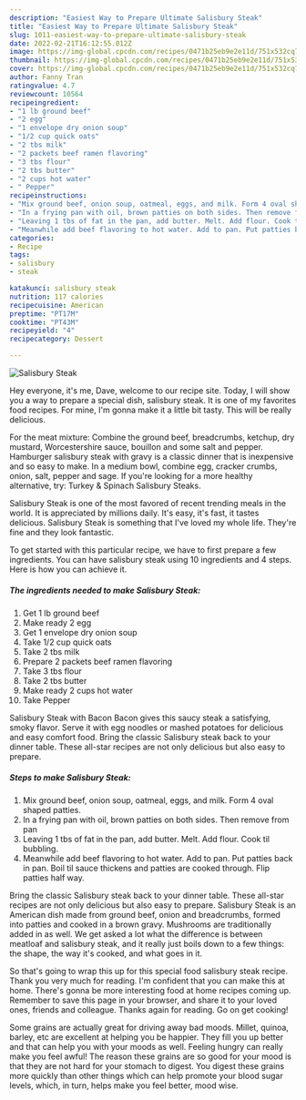```yaml
---
description: "Easiest Way to Prepare Ultimate Salisbury Steak"
title: "Easiest Way to Prepare Ultimate Salisbury Steak"
slug: 1011-easiest-way-to-prepare-ultimate-salisbury-steak
date: 2022-02-21T16:12:55.012Z
image: https://img-global.cpcdn.com/recipes/0471b25eb9e2e11d/751x532cq70/salisbury-steak-recipe-main-photo.jpg
thumbnail: https://img-global.cpcdn.com/recipes/0471b25eb9e2e11d/751x532cq70/salisbury-steak-recipe-main-photo.jpg
cover: https://img-global.cpcdn.com/recipes/0471b25eb9e2e11d/751x532cq70/salisbury-steak-recipe-main-photo.jpg
author: Fanny Tran
ratingvalue: 4.7
reviewcount: 10564
recipeingredient:
- "1 lb ground beef"
- "2 egg"
- "1 envelope dry onion soup"
- "1/2 cup quick oats"
- "2 tbs milk"
- "2 packets beef ramen flavoring"
- "3 tbs flour"
- "2 tbs butter"
- "2 cups hot water"
- " Pepper"
recipeinstructions:
- "Mix ground beef, onion soup, oatmeal, eggs, and milk. Form 4 oval shaped patties."
- "In a frying pan with oil, brown patties on both sides. Then remove from pan"
- "Leaving 1 tbs of fat in the pan, add butter. Melt. Add flour. Cook til bubbling."
- "Meanwhile add beef flavoring to hot water. Add to pan. Put patties back in pan. Boil til sauce thickens and patties are cooked through. Flip patties half way."
categories:
- Recipe
tags:
- salisbury
- steak

katakunci: salisbury steak 
nutrition: 117 calories
recipecuisine: American
preptime: "PT17M"
cooktime: "PT43M"
recipeyield: "4"
recipecategory: Dessert

---
```



![Salisbury Steak](https://img-global.cpcdn.com/recipes/0471b25eb9e2e11d/751x532cq70/salisbury-steak-recipe-main-photo.jpg)

Hey everyone, it's me, Dave, welcome to our recipe site. Today, I will show you a way to prepare a special dish, salisbury steak. It is one of my favorites food recipes. For mine, I'm gonna make it a little bit tasty. This will be really delicious.

For the meat mixture: Combine the ground beef, breadcrumbs, ketchup, dry mustard, Worcestershire sauce, bouillon and some salt and pepper. Hamburger salisbury steak with gravy is a classic dinner that is inexpensive and so easy to make. In a medium bowl, combine egg, cracker crumbs, onion, salt, pepper and sage. If you&#39;re looking for a more healthy alternative, try: Turkey &amp; Spinach Salisbury Steaks.

Salisbury Steak is one of the most favored of recent trending meals in the world. It is appreciated by millions daily. It's easy, it's fast, it tastes delicious. Salisbury Steak is something that I've loved my whole life. They're fine and they look fantastic.


To get started with this particular recipe, we have to first prepare a few ingredients. You can have salisbury steak using 10 ingredients and 4 steps. Here is how you can achieve it.

<!--inarticleads1-->

##### The ingredients needed to make Salisbury Steak:

1. Get 1 lb ground beef
1. Make ready 2 egg
1. Get 1 envelope dry onion soup
1. Take 1/2 cup quick oats
1. Take 2 tbs milk
1. Prepare 2 packets beef ramen flavoring
1. Take 3 tbs flour
1. Take 2 tbs butter
1. Make ready 2 cups hot water
1. Take  Pepper


Salisbury Steak with Bacon Bacon gives this saucy steak a satisfying, smoky flavor. Serve it with egg noodles or mashed potatoes for delicious and easy comfort food. Bring the classic Salisbury steak back to your dinner table. These all-star recipes are not only delicious but also easy to prepare. 

<!--inarticleads2-->

##### Steps to make Salisbury Steak:

1. Mix ground beef, onion soup, oatmeal, eggs, and milk. Form 4 oval shaped patties.
1. In a frying pan with oil, brown patties on both sides. Then remove from pan
1. Leaving 1 tbs of fat in the pan, add butter. Melt. Add flour. Cook til bubbling.
1. Meanwhile add beef flavoring to hot water. Add to pan. Put patties back in pan. Boil til sauce thickens and patties are cooked through. Flip patties half way.


Bring the classic Salisbury steak back to your dinner table. These all-star recipes are not only delicious but also easy to prepare. Salisbury Steak is an American dish made from ground beef, onion and breadcrumbs, formed into patties and cooked in a brown gravy. Mushrooms are traditionally added in as well. We get asked a lot what the difference is between meatloaf and salisbury steak, and it really just boils down to a few things: the shape, the way it&#39;s cooked, and what goes in it. 

So that's going to wrap this up for this special food salisbury steak recipe. Thank you very much for reading. I'm confident that you can make this at home. There's gonna be more interesting food at home recipes coming up. Remember to save this page in your browser, and share it to your loved ones, friends and colleague. Thanks again for reading. Go on get cooking!

Some grains are actually great for driving away bad moods. Millet, quinoa, barley, etc are excellent at helping you be happier. They fill you up better and that can help you with your moods as well. Feeling hungry can really make you feel awful! The reason these grains are so good for your mood is that they are not hard for your stomach to digest. You digest these grains more quickly than other things which can help promote your blood sugar levels, which, in turn, helps make you feel better, mood wise.
